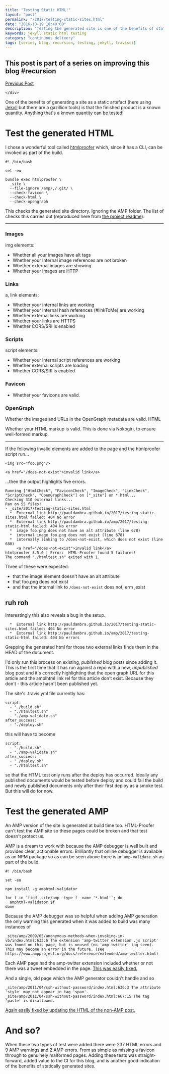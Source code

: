 ```yaml
--- 
title: "Testing Static HTML!" 
layout: "post" 
permalink: "/2017/testing-static-sites.html" 
date: "2016-10-19 18:40:00"
description: "Testing the generated site is one of the benefits of static HTML generators"
keywords: jekyll static html testing
category: "continuous delivery"
tags: [series, blog, recursion, testing, jekyll, travisci]
---
```


<aside class="series">
  <h1>
    This post is part of a series on improving this blog #recursion
  </h1>
  <div class="links">
    <div class="previous">
      <a href="/structured-data-with-jekyll.html">Previous Post</a>
    </div>
    <div class="next">
      
    </div>
  </div>
</aside>

One of the benefits of generating a site as a static artefact (here using [Jekyll](https://jekyllrb.com/) but there are a gazillion tools) is that the finished product is a known quantity. Anything that's a known quantity can be tested!

<!--more-->

# Test the generated HTML

I chose a wonderful tool called [htmlproofer](https://github.com/gjtorikian/html-proofer) which, since it has a CLI, can be invoked as part of the build.

```
#! /bin/bash

set -eu

bundle exec htmlproofer \
  _site \
  --file-ignore /amp/,/.git/ \
  --check-favicon \
  --check-html \
  --check-opengraph
```

This checks the generated site directory. Ignoring the AMP folder. The list of checks this carries out (reproduced here from [the project readme](https://github.com/gjtorikian/html-proofer/blob/c95d21dd5221243c7a7cfb1218fd6fd853381765/README.md)):

------

### Images

img elements:

 * Whether all your images have alt tags
 * Whether your internal image references are not broken
 * Whether external images are showing
 * Whether your images are HTTP

### Links

a, link elements:

 * Whether your internal links are working
 * Whether your internal hash references (#linkToMe) are working
 * Whether external links are working
 * Whether your links are HTTPS
 * Whether CORS/SRI is enabled

### Scripts

script elements:

 * Whether your internal script references are working
 * Whether external scripts are loading
 * Whether CORS/SRI is enabled

### Favicon

 * Whether your favicons are valid.

### OpenGraph

Whether the images and URLs in the OpenGraph metadata are valid.
HTML

Whether your HTML markup is valid. This is done via Nokogiri, to ensure well-formed markup.

------

If the following invalid elements are added to the page and the htmlproofer script run...

```
<img src="foo.png"/>

<a href="/does-not-exist">invalid link</a>
```

...then the output highlights five errors.

```
Running ["HtmlCheck", "FaviconCheck", "ImageCheck", "LinkCheck", "ScriptCheck", "OpenGraphCheck"] on ["_site"] on *.html... 
Checking 310 external links...
Ran on 55 files!
- _site/2017/testing-static-sites.html
  *  External link http://pauldambra.github.io/2017/testing-static-sites.html failed: 404 No error
  *  External link http://pauldambra.github.io/amp/2017/testing-static-html failed: 404 No error
  *  image foo.png does not have an alt attribute (line 678)
  *  internal image foo.png does not exist (line 678)
  *  internally linking to /does-not-exist, which does not exist (line 680)
     <a href="/does-not-exist">invalid link</a>
htmlproofer 3.5.0 | Error:  HTML-Proofer found 5 failures!
The command "./htmltest.sh" exited with 1.
```

Three of these were expected:

 * that the image element doesn't have an alt attribute
 * that foo.png does not exist
 * and that the internal link to `/does-not-exist` does not, erm ,exist

## ruh roh

 Interestingly this also reveals a bug in the setup. 

```
  *  External link http://pauldambra.github.io/2017/testing-static-sites.html failed: 404 No error
  *  External link http://pauldambra.github.io/amp/2017/testing-static-html failed: 404 No errors
```

Grepping the generated html for those two external links finds them in the HEAD of the document.

I'd only run this process on existing, _published_ blog posts since adding it. This is the first time that it has run against a repo with a new, _unpublished_ blog post and it's correctly highlighting that the open graph URL for this article and the amplhtml link rel for this article don't exist. Because they don't - this article hasn't been published yet. 

The site's .travis.yml file currently has:

```
script:
  - "./build.sh"
  - "./htmltest.sh"
  - "./amp-validate.sh"
after_success:
  - "./deploy.sh"
```

this will have to become

```
script:
  - "./build.sh"
  - "./amp-validate.sh"
after_success:
  - "./deploy.sh"
  - "./htmltest.sh"
```

so that the HTML test only runs after the deploy has occurred. Ideally any published documents would be tested before deploy and could fail the build and newly published documents only after their first deploy as a smoke test. But this will do for now.

# Test the generated AMP

An AMP version of the site is generated at build time too. HTML-Proofer can't test the AMP site so these pages could be broken and that test doesn't protect us.

AMP is a dream to work with because the AMP debugger is well built and provides clear, actionable errors. Brilliantly that online debugger is available as an NPM package so as can be seen above there is an `amp-validate.sh` as part of the build.

```
#! /bin/bash

set -eu

npm install -g amphtml-validator

for f in `find _site/amp -type f -name '*.html'`; do
  amphtml-validator $f
done
```

Because the AMP debugger was so helpful when adding AMP generation the only warning this generated when it was added to build was many instances of

```
_site/amp/2009/05/anonymous-methods-when-invoking-in-vb/index.html:633:6 The extension 'amp-twitter extension .js script' was found on this page, but is unused (no 'amp-twitter' tag seen). This may become an error in the future. (see https://www.ampproject.org/docs/reference/extended/amp-twitter.html)
```

Each AMP page had the amp-twitter extension included whether or not there was a tweet embedded in the page. [This was easily fixed.](https://github.com/pauldambra/blog_source/commit/4329b333aa15c3e71827ba0a5c42e608616d881a)

And a single, old page which the AMP generator couldn't handle and so

```
_site/amp/2011/04/ssh-without-password/index.html:636:3 The attribute 'style' may not appear in tag 'span'.
_site/amp/2011/04/ssh-without-password/index.html:667:15 The tag 'paste' is disallowed.
```

[Again easily fixed by updating the HTML of the non-AMP post.](https://github.com/pauldambra/blog_source/commit/c82542fec278d97c2749f6c09961efae15df175c#diff-b584697099c805190a2a5cfaae07bfc1)

# And so?

When these two types of test were added there were 237 HTML errors and 9 AMP warnings and 2 AMP errors. From as simple as missing a favicon through to genuinely malformed pages. Adding these tests was straight-forward, added value to the CI for this blog, and is another good indication of the benefits of statically generated sites. 
